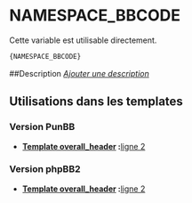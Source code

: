 # NAMESPACE_BBCODE


Cette variable est utilisable directement.

```html
{NAMESPACE_BBCODE}
```

##Description
[*Ajouter une description*](https://fa-tvars.appspot.com/var/NAMESPACE_BBCODE)

## Utilisations dans les templates

### Version PunBB

* __[Template overall_header](../tpl/var/punbb/overall_header.md#readme) :__[ligne 2](../tpl/src/punbb/overall_header.tpl#L2)

### Version phpBB2

* __[Template overall_header](../tpl/var/subsilver/overall_header.md#readme) :__[ligne 2](../tpl/src/subsilver/overall_header.tpl#L2)